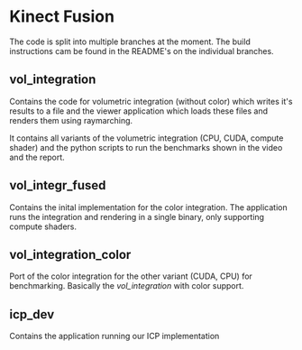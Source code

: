 # Kinect Fusion
The code is split into multiple branches at the moment. The build instructions cam be found in the README's on the individual branches.

## vol_integration
Contains the code for volumetric integration (without color) which writes it's results to a file and the viewer application which loads these files and renders them using raymarching.

It contains all variants of the volumetric integration (CPU, CUDA, compute shader) and the python scripts to run the benchmarks shown in the video and the report.

## vol_integr_fused
Contains the inital implementation for the color integration.
The application runs the integration and rendering in a single binary, only supporting compute shaders. 

## vol_integration_color
Port of the color integration for the other variant (CUDA, CPU) for benchmarking. Basically the *vol_integration* with color support.

## icp_dev
Contains the application running our ICP implementation
